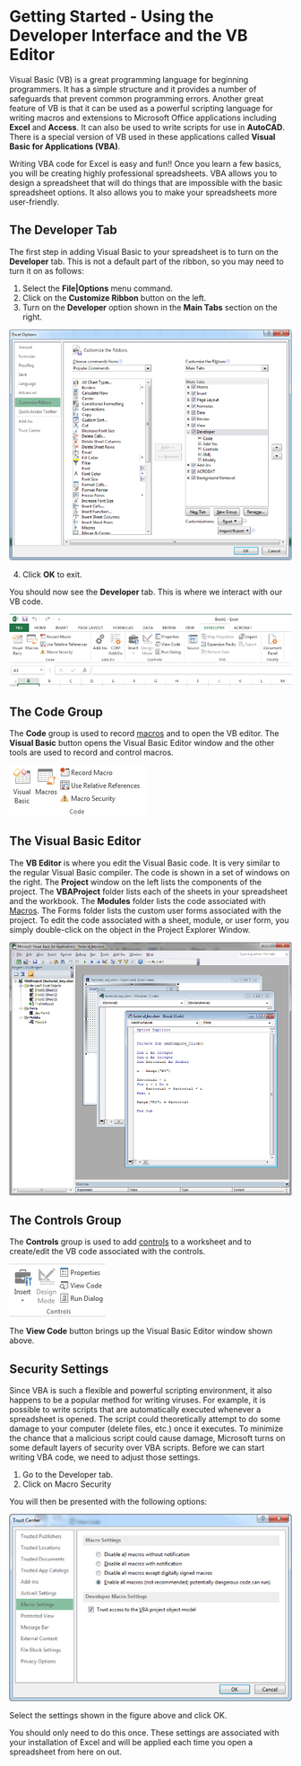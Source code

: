 # Getting Started - Using the Developer Interface and the VB Editor

Visual Basic (VB) is a great programming language for beginning programmers. It has a simple structure and it provides a number of safeguards that prevent common programming errors. Another great feature of VB is that it can be used as a powerful scripting language for writing macros and extensions to Microsoft Office applications including **Excel** and **Access**. It can also be used to write scripts for use in **AutoCAD**. There is a special version of VB used in these applications called **Visual Basic for Applications (VBA)**.

Writing VBA code for Excel is easy and fun!! Once you learn a few basics, you will be creating highly professional spreadsheets. VBA allows you to design a spreadsheet that will do things that are impossible with the basic spreadsheet options. It also allows you to make your spreadsheets more user-friendly.

## The Developer Tab

The first step in adding Visual Basic to your spreadsheet is to turn on the **Developer** tab. This is not a default part of the ribbon, so you may need to turn it on as follows:

1. Select the **File|Options** menu command.
2. Click on the **Customize Ribbon** button on the left.
3. Turn on the **Developer** option shown in the **Main Tabs** section on the right.

![exceloptions.png](images/exceloptions.png)

4. Click **OK** to exit.

You should now see the **Developer** tab. This is where we interact with our VB code.

![devtab.png](images/devtab.png)

## The Code Group

The **Code** group is used to record [macros](https://vbaprimer.readthedocs.io/en/latest/02_vba/02_macros/macros/) and to open the VB editor. The **Visual Basic** button opens the Visual Basic Editor window and the other tools are used to record and control macros.

![codegroup.png](images/codegroup.png)

## The Visual Basic Editor

The **VB Editor** is where you edit the Visual Basic code. It is very similar to the regular Visual Basic compiler. The code is shown in a set of windows on the right. The **Project** window on the left lists the components of the project. The **VBAProject** folder lists each of the sheets in your spreadsheet and the workbook. The **Modules** folder lists the code associated with [Macros](https://vbaprimer.readthedocs.io/en/latest/02_vba/02_macros/macros/). The Forms folder lists the custom user forms associated with the project. To edit the code associated with a sheet, module, or user form, you simply double-click on the object in the Project Explorer Window.

![vbeditor.png](images/vbeditor.png)

## The Controls Group

The **Controls** group is used to add [controls](https://vbaprimer.readthedocs.io/en/latest/02_vba/03_controls/controls/) to a worksheet and to create/edit the VB code associated with the controls.

![controlsgroup.png](images/controlsgroup.png)

The **View Code** button brings up the Visual Basic Editor window shown above.

## Security Settings

Since VBA is such a flexible and powerful scripting environment, it also happens to be a popular method for writing viruses. For example, it is possible to write scripts that are automatically executed whenever a spreadsheet is opened. The script could theoretically attempt to do some damage to your computer (delete files, etc.) once it executes. To minimize the chance that a malicious script could cause damage, Microsoft turns on some default layers of security over VBA scripts. Before we can start writing VBA code, we need to adjust those settings.

1. Go to the Developer tab.
2. Click on Macro Security

You will then be presented with the following options:

![security.png](images/security.png)

Select the settings shown in the figure above and click OK.

You should only need to do this once. These settings are associated with your installation of Excel and will be applied each time you open a spreadsheet from here on out.